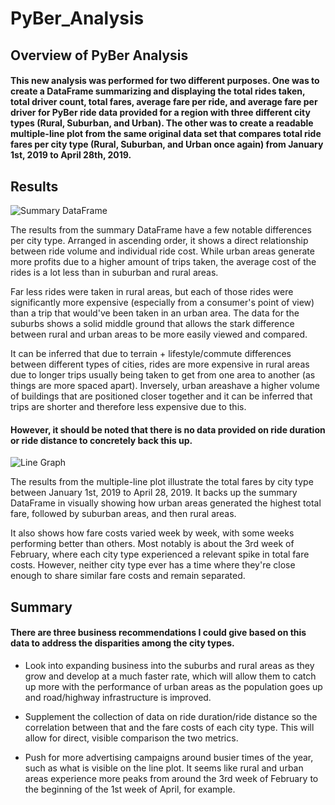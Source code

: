 # PyBer_Analysis
## Overview of PyBer Analysis

#### This new analysis was performed for two different purposes. One was to create a DataFrame summarizing and displaying the total rides taken, total driver count, total fares, average fare per ride, and average fare per driver for PyBer ride data provided for a region with three different city types (Rural, Suburban, and Urban). The other was to create a readable multiple-line plot from the same original data set that compares total ride fares per city type (Rural, Suburban, and Urban once again) from January 1st, 2019 to April 28th, 2019.

## Results

![Summary DataFrame](https://i.gyazo.com/e45fd5346bebe60f92e77909243df525.png)

The results from the summary DataFrame have a few notable differences per city type. Arranged in ascending order, it shows a direct relationship between ride volume and individual ride cost. While urban areas generate more profits due to a higher amount of trips taken, the average cost of the rides is a lot less than in suburban and rural areas. 

Far less rides were taken in rural areas, but each of those rides were significantly more expensive (especially from a consumer's point of view) than a trip that would've been taken in an urban area. The data for the suburbs shows a solid middle ground that allows the stark difference between rural and urban areas to be more easily viewed and compared.

It can be inferred that due to terrain + lifestyle/commute differences between different types of cities, rides are more expensive in rural areas due to longer trips usually being taken to get from one area to another (as things are more spaced apart). Inversely, urban areashave a higher volume of buildings that are positioned closer together and it can be inferred that trips are shorter and therefore less expensive due to this. 

#### **However**, it should be noted that there is no data provided on ride duration or ride distance to concretely back this up.

![Line Graph](https://i.gyazo.com/4aa3fec255f93e658459bb1df3a9e820.png)

The results from the multiple-line plot illustrate the total fares by city type between January 1st, 2019 to April 28, 2019. It backs up the summary DataFrame in visually showing how urban areas generated the highest total fare, followed by suburban areas, and then rural areas. 

It also shows how fare costs varied week by week, with some weeks performing better than others. Most notably is about the 3rd week of February, where each city type experienced a relevant spike in total fare costs. However, neither city type ever has a time where they're close enough to share similar fare costs and remain separated.

## Summary

#### There are three business recommendations I could give based on this data to address the disparities among the city types. 

- Look into expanding business into the suburbs and rural areas as they grow and develop at a much faster rate, which will allow them to catch up more with the performance of urban areas as the population goes up and road/highway infrastructure is improved. 

- Supplement the collection of data on ride duration/ride distance so the correlation between that and the fare costs of each city type. This will allow for direct, visible comparison the two metrics. 

- Push for more advertising campaigns around busier times of the year, such as what is visible on the line plot. It seems like rural and urban areas experience more peaks from around the 3rd week of February to the beginning of the 1st week of April, for example.
